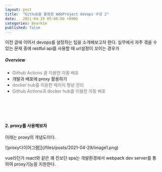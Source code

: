 ```yaml
---
layout: post
title:  "Github을 활용한 WebProject devops 구성 2"
date:   2021-04-29 05:00:00 +0900
categories: bearkim
published: false
---
```


이전 글에 이어서 devops를 설정하는 팁을 소개해보고자 한다. 실무에서 자주 겪을 수 있는 문제 중에 restful api를 사용할 때 url설정이 꼬이는 경우가 

##### Overview
- <span style="color:#777777">Github Actions 을 이용한 자동 배포</span>
- 개발과 배포에 proxy 활용하기
- <span style="color:#777777">docker hub를 이용한 패키지 형상 관리</span>
- <span style="color:#777777">Github Actions과 docker hub를 이용한 자동 배포</span>
  
# &nbsp;
#### 2. proxy를 사용해보자

아래는 proxy의 개념도이다.

![proxy다이어그램]](/files/posts/2021-04-29/image1.png)

vue라던가 react와 같은 꽤 진보단 spa는 개발환경에서 webpack dev server를 통하여 proxy기능을 지원한다.

# &nbsp;
